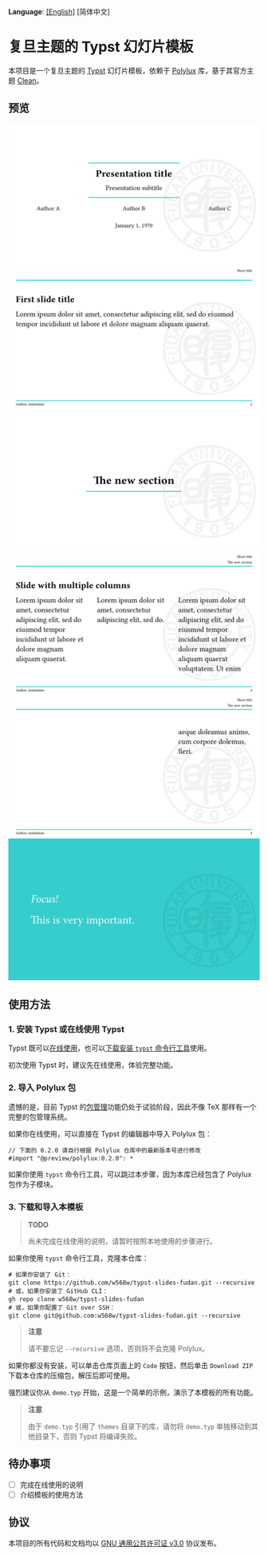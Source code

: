 **Language**: [\[English\]](README.md) \[简体中文\]

# 复旦主题的 Typst 幻灯片模板
本项目是一个复旦主题的 [Typst](https://typst.app/) 幻灯片模板，依赖于 [Polylux](https://andreaskroepelin.github.io/polylux/book/polylux.html) 库，基于其官方主题 [Clean](https://github.com/andreasKroepelin/polylux/blob/9184eeff02c5d03368b21024486ad2a2b8f65e0c/themes/clean.typ)。

## 预览
![预览1](images/demo-1.png)
![预览2](images/demo-2.png)
![预览3](images/demo-3.png)
![预览4](images/demo-4.png)
![预览5](images/demo-5.png)
![预览6](images/demo-6.png)

## 使用方法
### 1. 安装 Typst 或在线使用 Typst
Typst 既可以[在线使用](https://typst.app/)，也可以[下载安装 `typst` 命令行工具](https://github.com/typst/typst)使用。

初次使用 Typst 时，建议先在线使用，体验完整功能。

### 2. 导入 Polylux 包
遗憾的是，目前 Typst 的[包管理](https://github.com/typst/packages)功能仍处于试验阶段，因此不像 TeX 那样有一个完整的包管理系统。

如果你在线使用，可以直接在 Typst 的编辑器中导入 Polylux 包：

```typst
// 下面的 0.2.0 请自行根据 Polylux 仓库中的最新版本号进行修改
#import "@preview/polylux:0.2.0": *
```

如果你使用 `typst` 命令行工具，可以跳过本步骤，因为本库已经包含了 Polylux 包作为子模块。

### 3. 下载和导入本模板
> **TODO**
>
> 尚未完成在线使用的说明，请暂时按照本地使用的步骤进行。

如果你使用 `typst` 命令行工具，克隆本仓库：

```shell
# 如果你安装了 Git：
git clone https://github.com/w568w/typst-slides-fudan.git --recursive
# 或，如果你安装了 GitHub CLI：
gh repo clone w568w/typst-slides-fudan
# 或，如果你配置了 Git over SSH：
git clone git@github.com:w568w/typst-slides-fudan.git --recursive
```

> **注意**
>
> 请不要忘记 `--recursive` 选项，否则将不会克隆 Polylux。

如果你都没有安装，可以单击仓库页面上的 `Code` 按钮，然后单击 `Download ZIP` 下载本仓库的压缩包，解压后即可使用。

强烈建议你从 `demo.typ` 开始，这是一个简单的示例，演示了本模板的所有功能。

> **注意**
>
> 由于 `demo.typ` 引用了 `themes` 目录下的库，请勿将 `demo.typ` 单独移动到其他目录下，否则 Typst 将编译失败。

## 待办事项
- [ ] 完成在线使用的说明
- [ ] 介绍模板的使用方法

## 协议
本项目的所有代码和文档均以 [GNU 通用公共许可证 v3.0](LICENSE) 协议发布。